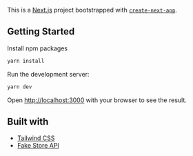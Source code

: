 This is a [Next.js](https://nextjs.org/) project bootstrapped with [`create-next-app`](https://github.com/vercel/next.js/tree/canary/packages/create-next-app).

## Getting Started

Install npm packages

```bash
yarn install
```

Run the development server:

```bash
yarn dev
```

Open [http://localhost:3000](http://localhost:3000) with your browser to see the result.

## Built with

- [Tailwind CSS](https://tailwindcss.com)
- [Fake Store API](https://fakestoreapi.com)
